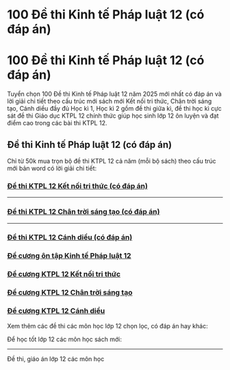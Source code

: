 # 100 Đề thi Kinh tế Pháp luật 12 (có đáp án)

# 100 Đề thi Kinh tế Pháp luật 12 (có đáp án)

Tuyển chọn 100 Đề thi Kinh tế Pháp luật 12 năm 2025 mới nhất có đáp án và lời giải chi tiết theo cấu trúc mới sách mới Kết nối tri thức, Chân trời sáng tạo, Cánh diều đầy đủ Học kì 1, Học kì 2 gồm đề thi giữa kì, đề thi học kì cực sát đề thi Giáo dục KTPL 12 chính thức giúp học sinh lớp 12 ôn luyện và đạt điểm cao trong các bài thi KTPL 12.

## Đề thi Kinh tế Pháp luật 12 (có đáp án)

Chỉ từ 50k mua trọn bộ đề thi KTPL 12 cả năm (mỗi bộ sách) theo cấu trúc mới bản word có lời giải chi tiết:

### [**Đề thi KTPL 12 Kết nối tri thức (có đáp án)**](https://vietjack.com/de-kiem-tra-lop-12/de-thi-kinh-te-phap-luat-12-ket-noi-tri-thuc.jsp)

* * *

### [**Đề thi KTPL 12 Chân trời sáng tạo (có đáp án)**](https://vietjack.com/de-kiem-tra-lop-12/de-thi-kinh-te-phap-luat-12-chan-troi-sang-tao.jsp)

* * *

### [**Đề thi KTPL 12 Cánh diều (có đáp án)**](https://vietjack.com/de-kiem-tra-lop-12/de-thi-kinh-te-phap-luat-12-canh-dieu.jsp)

### [**Đề cương ôn tập Kinh tế Pháp luật 12**](https://vietjack.com/de-kiem-tra-lop-12/de-cuong-ktpl-lop-12.jsp)

### [**Đề cương KTPL 12 Kết nối tri thức**](https://vietjack.com/de-kiem-tra-lop-12/de-cuong-ktpl-lop-12-ket-noi-tri-thuc.jsp)

### [**Đề cương KTPL 12 Chân trời sáng tạo**](https://vietjack.com/de-kiem-tra-lop-12/de-cuong-ktpl-lop-12-chan-troi-sang-tao.jsp)

### [**Đề cương KTPL 12 Cánh diều**](https://vietjack.com/de-kiem-tra-lop-12/de-cuong-ktpl-lop-12-canh-dieu.jsp)

Xem thêm các đề thi các môn học lớp 12 chọn lọc, có đáp án hay khác:

Để học tốt lớp 12 các môn học sách mới:

* * *

Đề thi, giáo án lớp 12 các môn học
